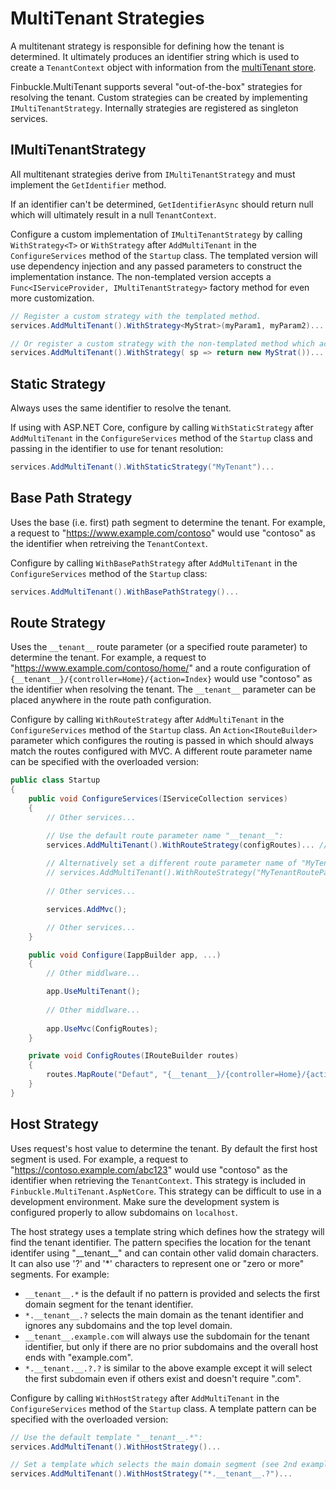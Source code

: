 # MultiTenant Strategies

A multitenant strategy is responsible for defining how the tenant is determined. It ultimately produces an identifier string which is used to create a `TenantContext` object with information from the [multiTenant store](Stores).

Finbuckle.MultiTenant supports several "out-of-the-box" strategies for resolving the tenant. Custom strategies can be created by implementing `IMultiTenantStrategy`. Internally strategies are registered as singleton services.

## IMultiTenantStrategy
All multitenant strategies derive from `IMultiTenantStrategy` and must implement the `GetIdentifier` method. 

If an identifier can't be determined, `GetIdentifierAsync` should return null which will ultimately result in a null `TenantContext`.

Configure a custom implementation of `IMultiTenantStrategy` by calling `WithStrategy<T>` or `WithStrategy` after `AddMultiTenant` in the `ConfigureServices` method of the `Startup` class. The templated version will use dependency injection and any passed parameters to construct the implementation instance. The non-templated version accepts a `Func<IServiceProvider, IMultiTenantStrategy>` factory method for even more customization.

```cs
// Register a custom strategy with the templated method.
services.AddMultiTenant().WithStrategy<MyStrat>(myParam1, myParam2)...

// Or register a custom strategy with the non-templated method which accepts a factory method.
services.AddMultiTenant().WithStrategy( sp => return new MyStrat())...
```

## Static Strategy
Always uses the same identifier to resolve the tenant.

If using with ASP.NET Core, configure by calling `WithStaticStrategy` after `AddMultiTenant` in the `ConfigureServices` method of the `Startup` class and passing in the identifier to use for tenant resolution:

```cs
services.AddMultiTenant().WithStaticStrategy("MyTenant")...
```

## Base Path Strategy 
Uses the base (i.e. first) path segment to determine the tenant. For example, a request to "https://www.example.com/contoso" would use "contoso" as the identifier when retreiving the `TenantContext`.

Configure by calling `WithBasePathStrategy` after `AddMultiTenant` in the `ConfigureServices` method of the `Startup` class:

```cs
services.AddMultiTenant().WithBasePathStrategy()...
```

## Route Strategy
Uses the `__tenant__` route parameter (or a specified route parameter) to determine the tenant. For example, a request to "https://www.example.com/contoso/home/" and a route configuration of `{__tenant__}/{controller=Home}/{action=Index}` would use "contoso" as the identifier when resolving the tenant. The `__tenant__` parameter can be placed anywhere in the route path configuration.

Configure by calling `WithRouteStrategy` after `AddMultiTenant` in the `ConfigureServices` method of the `Startup` class. An `Action<IRouteBuilder>` parameter which configures the routing is passed in which should always match the routes configured with MVC.  A different route parameter name can be specified with the overloaded version:

```cs
public class Startup
{
    public void ConfigureServices(IServiceCollection services)
    {
        // Other services...

        // Use the default route parameter name "__tenant__":
        services.AddMultiTenant().WithRouteStrategy(configRoutes)... // Make sure to include a multitenant store!
        
        // Alternatively set a different route parameter name of "MyTenantRouteParam":
        // services.AddMultiTenant().WithRouteStrategy("MyTenantRouteParam", configRoutes)...
        
        // Other services...

        services.AddMvc();

        // Other services...
    }

    public void Configure(IappBuilder app, ...)
    {
        // Other middlware...

        app.UseMultiTenant();
        
        // Other middlware...
        
        app.UseMvc(ConfigRoutes);
    }

    private void ConfigRoutes(IRouteBuilder routes)
    {
        routes.MapRoute("Defaut", "{__tenant__}/{controller=Home}/{action=Index}");
    }
}
``` 

## Host Strategy
Uses request's host value to determine the tenant. By default the first host segment is used. For example, a request to "https://contoso.example.com/abc123" would use "contoso" as the identifier when retrieving the `TenantContext`. This strategy is included in `Finbuckle.MultiTenant.AspNetCore`. This strategy can be difficult to use in a development environment. Make sure the development system is configured properly to allow subdomains on `localhost`.

The host strategy uses a template string which defines how the strategy will find the tenant identifier. The pattern specifies the location for the tenant identifer using "\_\_tenant\_\_" and can contain other valid domain characters. It can also use '?' and '\*' characters to represent one or "zero or more" segments. For example:
  - `__tenant__.*` is the default if no pattern is provided and selects the first domain segment for the tenant identifier.
  - `*.__tenant__.?` selects the main domain as the tenant identifier and ignores any subdomains and the top level domain.
  - `__tenant__.example.com` will always use the subdomain for the tenant identifier, but only if there are no prior subdomains and the overall host ends with "example.com".
  - `*.__tenant.__.?.?` is similar to the above example except it will select the first subdomain even if others exist and doesn't require ".com".

Configure by calling `WithHostStrategy` after `AddMultiTenant` in the `ConfigureServices` method of the `Startup` class. A template pattern can be specified with the overloaded version:

```cs
// Use the default template "__tenant__.*":
services.AddMultiTenant().WithHostStrategy()...

// Set a template which selects the main domain segment (see 2nd example above):
services.AddMultiTenant().WithHostStrategy("*.__tenant__.?")...
```
